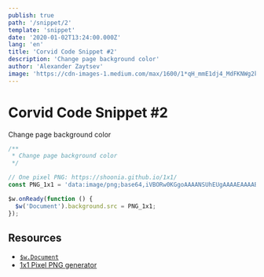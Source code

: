 ```yaml
---
publish: true
path: '/snippet/2'
template: 'snippet'
date: '2020-01-02T13:24:00.000Z'
lang: 'en'
title: 'Corvid Code Snippet #2'
description: 'Change page background color'
author: 'Alexander Zaytsev'
image: 'https://cdn-images-1.medium.com/max/1600/1*qH_mmE1dj4_MdFKNWg2kOw.png'
---
```


# Corvid Code Snippet #2

Change page background color

```js
/**
 * Change page background color
 */

// One pixel PNG: https://shoonia.github.io/1x1/
const PNG_1x1 = 'data:image/png;base64,iVBORw0KGgoAAAANSUhEUgAAAAEAAAABCAYAAAAfFcSJAAAADUlEQVQYV2NI3eD5HwAFOgJeZXL97QAAAABJRU5ErkJggg==';

$w.onReady(function () {
  $w('Document').background.src = PNG_1x1;
});
```

## Resources

- [`$w.Document`](https://www.wix.com/corvid/reference/$w/document)
- [1x1 Pixel PNG generator](https://shoonia.github.io/1x1/)
